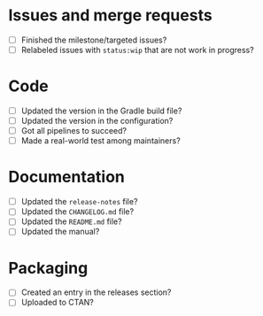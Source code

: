 # Issues and merge requests

* [ ] Finished the milestone/targeted issues?
* [ ] Relabeled issues with `status:wip` that are not work in progress?

# Code

* [ ] Updated the version in the Gradle build file?
* [ ] Updated the version in the configuration?
* [ ] Got all pipelines to succeed?
* [ ] Made a real-world test among maintainers?

# Documentation

* [ ] Updated the `release-notes` file?
* [ ] Updated the `CHANGELOG.md` file?
* [ ] Updated the `README.md` file?
* [ ] Updated the manual?

# Packaging

* [ ] Created an entry in the releases section?
* [ ] Uploaded to CTAN?
